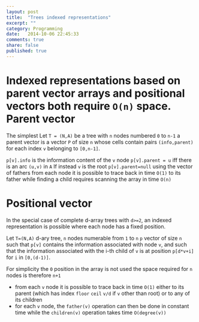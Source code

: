 ```yaml
---
layout: post
title:  "Trees indexed representations"
excerpt: ""
category: Programming
date:   2014-10-06 22:45:33
comments: true
share: false
published: true
---
```


Indexed representations based on parent vector arrays and positional vectors both require `O(n)` space.
Parent vector
=============
The simplest
Let `T = (N,A)` be a tree with `n` nodes numbered `0` to `n-1` a parent vector is a vector `P` of size `n` whose cells contain pairs `(info,parent)` for each index `v` belonging to `[0,n-1]`.

`p[v].info` is the information content of the `v` node
`p[v].parent = u` iff there is an arc `(u,v)` in `A`
If instead `v` is the root `p[v].parent=null` using the vector of fathers from each node it is possible to trace back in time `O(1)` to its father while finding a child requires scanning the array in time `O(n)`


Positional vector
===================
In the special case of complete d-array trees with `d>=2`, an indexed representation is possible where each node has a fixed position.

Let `T=(N,A)` d-ary tree, `n` nodes numerable from `1` to `n`
`p` vector of size `n` such that `p[v]` contains the information associated with node `v`, and such that the information associated with the i-th child of `v` is at position `p[d*v+i] `for `i` in `[0,(d-1)]`.

For simplicity the `0` position in the array is not used the space required for `n` nodes is therefore `n+1`

* from each `v` node it is possible to trace back in time `O(1)` either to its parent (which has index `floor` `ceil` `v/d` if `v` other than root) or to any of its children
* for each `v` node, the `father(v)` operation can then be done in constant time while the `children(v)` operation takes time `O(degree(v))`